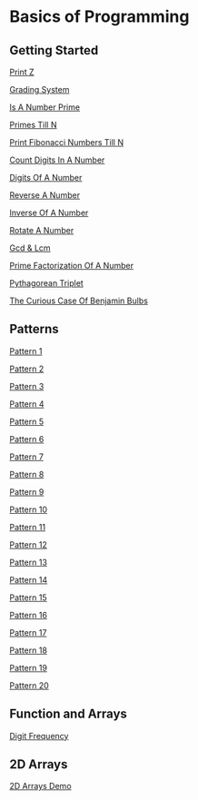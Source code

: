# Basics of Programming

## Getting Started

[Print Z](https://thatbeautifuldream.github.io/pepcoding-dsa/lecture-001/print-z.html)

[Grading System](https://thatbeautifuldream.github.io/pepcoding-dsa/lecture-001/grading-system.html)

[Is A Number Prime](https://thatbeautifuldream.github.io/pepcoding-dsa/lecture-002/is-number-prime.html)

[Primes Till N](https://thatbeautifuldream.github.io/pepcoding-dsa/lecture-002/primes-till-n.html)

[Print Fibonacci Numbers Till N](https://thatbeautifuldream.github.io/pepcoding-dsa/lecture-002/hw/fibo-till-n.html)

[Count Digits In A Number](https://thatbeautifuldream.github.io/pepcoding-dsa/lecture-002/hw/count-digits.html)

[Digits Of A Number](https://thatbeautifuldream.github.io/pepcoding-dsa/lecture-002/hw/digits-of-a-number.html)

[Reverse A Number](https://thatbeautifuldream.github.io/pepcoding-dsa/lecture-003/reverse-a-number.html)

[Inverse Of A Number](https://thatbeautifuldream.github.io/pepcoding-dsa/lecture-003/inverse-of-a-number.html)

[Rotate A Number](https://thatbeautifuldream.github.io/pepcoding-dsa/lecture-004/rotate-by-k.html)

[Gcd & Lcm](https://thatbeautifuldream.github.io/pepcoding-dsa/lecture-003/hw/gcd-lcm.html)

[Prime Factorization Of A Number](https://thatbeautifuldream.github.io/pepcoding-dsa/lecture-003/hw/prime-factorisation.html)

[Pythagorean Triplet](https://thatbeautifuldream.github.io/pepcoding-dsa/lecture-003/pythagorian-tripplet.html)

[The Curious Case Of Benjamin Bulbs](https://thatbeautifuldream.github.io/pepcoding-dsa/lecture-003/benjamin-bulbs.html)

## Patterns

[Pattern 1](https://thatbeautifuldream.github.io/pepcoding-dsa/lecture-004/pattern-1.html)

[Pattern 2](https://thatbeautifuldream.github.io/pepcoding-dsa/lecture-004/pattern-2.html)

[Pattern 3](https://thatbeautifuldream.github.io/pepcoding-dsa/lecture-004/pattern-3.html)

[Pattern 4](https://thatbeautifuldream.github.io/pepcoding-dsa/lecture-004/pattern-4.html)

[Pattern 5](https://thatbeautifuldream.github.io/pepcoding-dsa/lecture-004/pattern-5.html)

[Pattern 6]()

[Pattern 7]()

[Pattern 8]()

[Pattern 9]()

[Pattern 10]()

[Pattern 11]()

[Pattern 12]()

[Pattern 13]()

[Pattern 14]()

[Pattern 15]()

[Pattern 16]()

[Pattern 17]()

[Pattern 18]()

[Pattern 19]()

[Pattern 20]()

## Function and Arrays

[Digit Frequency]()


## 2D Arrays

[2D Arrays Demo](https://thatbeautifuldream.github.io/pepcoding-dsa/lecture-015/2darray-demo.html)

